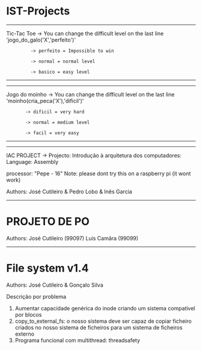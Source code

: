 # IST-Projects

***********************************************************************************************************************************************************************************
Tic-Tac Toe -> You can change the difficult level on the last line 'jogo_do_galo('X','perfeito')'

             -> perfeito = Impossible to win

             -> normal = normal level
                                                                                                  
             -> basico = easy level
                                                                                                  
***********************************************************************************************************************************************************************************
                                                                                                  

*********************************************************************************************************************************************************************************** 
Jogo do moinho -> You can change the difficult level on the last line 'moinho(cria_peca('X'),'dificil')'

           -> dificil = very hard

           -> normal = medium level
                                                                                                         
           -> facil = very easy
                                                                                                         
***********************************************************************************************************************************************************************************


*********************************************************************************************************************************************************************************

IAC PROJECT -> Projecto: Introdução à arquitetura dos computadores: Language: Assembly

processor: "Pepe - 16" 
Note: please dont try this on a raspberry pi (it wont work)

Authors: José Cutileiro & Pedro Lobo & Inês Garcia

*********************************************************************************************************************************************************************************

# PROJETO DE PO

Authors: José Cutileiro (99097)
         Luís Camâra (99099)
         
*********************************************************************************************************************************************************************************

# File system v1.4

Authors: José Cutileiro & Gonçalo Silva

Descrição por problema

1. Aumentar capacidade genérica do inode criando um sistema compativel por blocos
2. copy_to_external_fs: o nosso sistema deve ser capaz de copiar ficheiro criados no nosso sistema de ficheiros para um sistema de ficheiros externo
3. Programa funcional com multithread: threadsafety 

